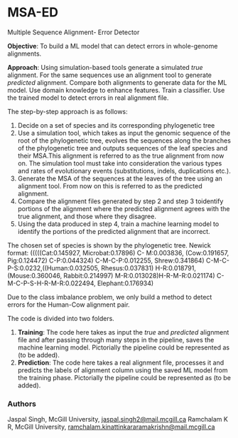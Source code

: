 # MSA-ED
Multiple Sequence Alignment- Error Detector

**Objective**: To build a ML model that can detect errors in whole-genome alignments.

**Approach**: Using simulation-based tools generate a simulated *true* alignment. For the same sequences use an alignment tool to generate *predicted* alignment. Compare both alignments to generate data for the ML model. Use domain knowledge to enhance features. Train a classifier. Use the trained model to detect errors in real alignment file. 

The step-by-step approach is as follows:
1. Decide on a set of species and its corresponding phylogenetic tree
2. Use a simulation tool, which takes as input the genomic sequence of the root of the phylogenetic tree, evolves the sequences along the branches of the phylogenetic tree and outputs sequences of the leaf species and their MSA.This alignment is referred to as the true alignment from now on. The simulation tool must take into consideration the various types and rates of evolutionary events (substitutions, indels, duplications etc.).
3. Generate the MSA of the sequences at the leaves of the tree using an alignment tool. From now on this is referred to as the predicted alignment.
4. Compare the alignment files generated by step 2 and step 3 toidentify portions of the alignment where the predicted alignment agrees with the true alignment, and those where they disagree.
5. Using the data produced in step 4, train a machine learning model to identify the portions of the predicted alignment that are incorrect.

The chosen set of species is shown by the phylogenetic tree. Newick format: (((((Cat:0.145927, Microbat:0.17896) C- M:0.003836, (Cow:0.191657, Pig:0.124472) C-P:0.044324) C-M-C-P:0.012255, Shrew:0.341864) C-M-C-P-S:0.0232,((Human:0.032505, Rhesus:0.037831) H-R:0.018791,(Mouse:0.360046, Rabbit:0.214997) M-R:0.013028)H-R-M-R:0.021174) C-M-C-P-S-H-R-M-R:0.022494, Elephant:0.176934) 

Due to the class imbalance problem, we only build a method to detect errors for the Human-Cow alignment pair.

The code is divided into two folders. 
1. **Training**: The code here takes as input the *true* and *predicted* alignment file and after passing through many steps in the pipeline, saves the machine learning model. Pictorially the pipeline could be represented as (to be added).
2. **Prediction**: The code here takes a real alignment file, processes it and predicts the labels of alignment column using the saved ML model from the training phase. Pictorially the pipeline could be represented as (to be added).


### Authors
Jaspal Singh, McGill University, jaspal.singh2@mail.mcgill.ca
Ramchalam K R, McGill University, ramchalam.kinattinkararamakrishn@mail.mcgill.ca
